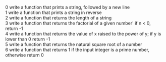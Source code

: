 0 write a function that prints a string, followed by a new line  
1 write a function that prints a string in reverse  
2 write a function that returns the length of a string  
3 write a function that returns the factorial of a given number' if n < 0, return -1  
4 write a function that returns the value of x raised to the power of y; if y is lower than 0 return -1  
5 write a function that returns the natural square root of a number  
6 write a function that returns 1 if the input integer is a prime number, otherwise return 0  
